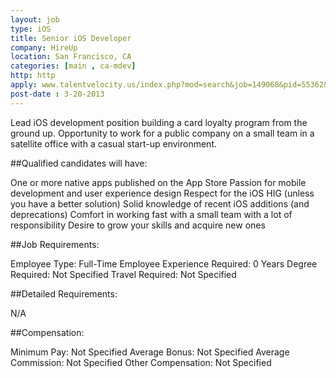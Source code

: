 ```yaml
---
layout: job
type: iOS
title: Senior iOS Developer
company: HireUp
location: San Francisco, CA
categories: [main , ca-mdev]
http: http
apply: www.talentvelocity.us/index.php?mod=search&job=149068&pid=55362&utm_source=Indeed&utm_medium=organic&utm_campaign=Indeed
post-date : 3-20-2013
---
```


Lead iOS development position building a card loyalty program from the ground up. Opportunity to work for a public company on a small team in a satellite office with a casual start-up environment.

##Qualified candidates will have:

One or more native apps published on the App Store
Passion for mobile development and user experience design
Respect for the iOS HIG (unless you have a better solution)
Solid knowledge of recent iOS additions (and deprecations)
Comfort in working fast with a small team with a lot of responsibility
Desire to grow your skills and acquire new ones

##Job Requirements:

Employee Type: 	Full-Time Employee
Experience Required: 	0 Years
Degree Required: 	Not Specified
Travel Required: 	Not Specified

##Detailed Requirements:

N/A

##Compensation:

Minimum Pay: 	Not Specified
Average Bonus: 	Not Specified
Average Commission: 	Not Specified
Other Compensation: 	Not Specified